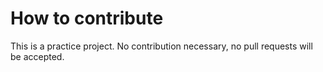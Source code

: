 # How to contribute

This is a practice project. No contribution necessary, no pull requests will be accepted.
